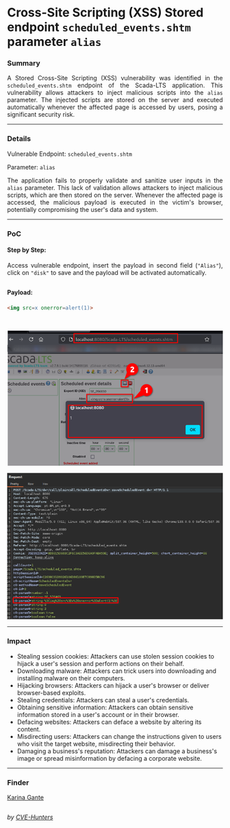 # Cross-Site Scripting (XSS) Stored endpoint `scheduled_events.shtm` parameter `alias`

### Summary

<p align="justify">A Stored Cross-Site Scripting (XSS) vulnerability was identified in the <code>scheduled_events.shtm</code> endpoint of the Scada-LTS application. This vulnerability allows attackers to inject malicious scripts into the <code>alias</code> parameter. The injected scripts are stored on the server and executed automatically whenever the affected page is accessed by users, posing a significant security risk.</p>

---

### Details

Vulnerable Endpoint: `scheduled_events.shtm`

Parameter: `alias`

<p align="justify">The application fails to properly validate and sanitize user inputs in the <code>alias</code> parameter. This lack of validation allows attackers to inject malicious scripts, which are then stored on the server. Whenever the affected page is accessed, the malicious payload is executed in the victim's browser, potentially compromising the user's data and system.</p>

---

### PoC

#### Step by Step:

<p align="justify">Access vulnerable endpoint, insert the payload in second field (<code>"Alias"</code>), click on <code>"disk"</code> to save and the payload will be activated automatically.</p>

##

#### Payload:

````html
<img src=x onerror=alert(1)>
````
</br>

![](/CVEs/images/storedXss25.png)

![](/CVEs/images/storedXss26.png)

----

### Impact

<p align="justify">
<ul>
  <li>Stealing session cookies: Attackers can use stolen session cookies to hijack a user's session and perform actions on their behalf.</li>
  <li>Downloading malware: Attackers can trick users into downloading and installing malware on their computers.</li>
  <li>Hijacking browsers: Attackers can hijack a user's browser or deliver browser-based exploits.</li>
  <li>Stealing credentials: Attackers can steal a user's credentials.</li>
  <li>Obtaining sensitive information: Attackers can obtain sensitive information stored in a user's account or in their browser.</li>
  <li>Defacing websites: Attackers can deface a website by altering its content.</li>
  <li>Misdirecting users: Attackers can change the instructions given to users who visit the target website, misdirecting their behavior.</li>
  <li>Damaging a business's reputation: Attackers can damage a business's image or spread misinformation by defacing a corporate website.</li>
</ul>
</p>

---

### Finder

[Karina Gante](https://karinagante.github.io/)

##

*by [CVE-Hunters](https://github.com/CVE-Hunters/cve-hunters)*